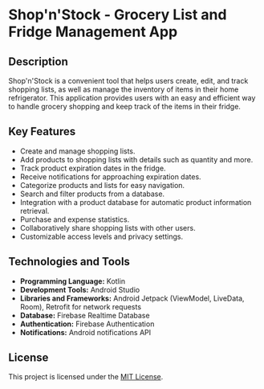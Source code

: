 # Shop'n'Stock - Grocery List and Fridge Management App

## Description

Shop'n'Stock is a convenient tool that helps users create, edit, and track shopping lists, as well as manage the inventory of items in their home refrigerator. This application provides users with an easy and efficient way to handle grocery shopping and keep track of the items in their fridge.

## Key Features

- Create and manage shopping lists.
- Add products to shopping lists with details such as quantity and more.
- Track product expiration dates in the fridge.
- Receive notifications for approaching expiration dates.
- Categorize products and lists for easy navigation.
- Search and filter products from a database.
- Integration with a product database for automatic product information retrieval.
- Purchase and expense statistics.
- Collaboratively share shopping lists with other users.
- Customizable access levels and privacy settings.

## Technologies and Tools

- **Programming Language:** Kotlin
- **Development Tools:** Android Studio
- **Libraries and Frameworks:** Android Jetpack (ViewModel, LiveData, Room), Retrofit for network requests
- **Database:** Firebase Realtime Database
- **Authentication:** Firebase Authentication
- **Notifications:** Android notifications API

## License

This project is licensed under the [MIT License](LICENSE).
